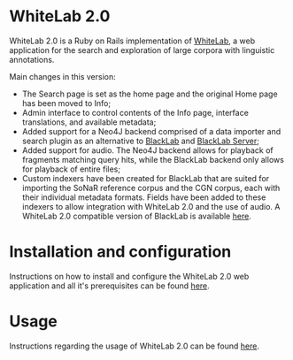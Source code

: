 WhiteLab 2.0
============

WhiteLab 2.0 is a Ruby on Rails implementation of [WhiteLab](https://github.com/TiCCSoftware/WhiteLab), 
a web application for the search and exploration of large corpora with linguistic annotations.

Main changes in this version:
- The Search page is set as the home page and the original Home page has been moved to Info;
- Admin interface to control contents of the Info page, interface translations, and available metadata;
- Added support for a Neo4J backend comprised of a data importer and search plugin as an alternative to [BlackLab](https://github.com/INL/BlackLab) and [BlackLab Server](https://github.com/INL/BlackLab-server);
- Added support for audio. The Neo4J backend allows for playback of fragments matching query hits, while the BlackLab backend only allows for playback of entire files;
- Custom indexers have been created for BlackLab that are suited for importing the SoNaR reference corpus and the CGN corpus, each with their individual metadata formats. Fields have been added to these indexers to allow integration with WhiteLab 2.0 and the use of audio. A WhiteLab 2.0 compatible version of BlackLab is available [here](https://github.com/Taalmonsters/BlackLab).

Installation and configuration
==============================

Instructions on how to install and configure the WhiteLab 2.0 web application and all it's prerequisites can be found [here](docs/install/README.md).

Usage
=====

Instructions regarding the usage of WhiteLab 2.0 can be found [here](docs/usage/README.md).